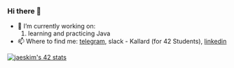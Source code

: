 ### Hi there 👋

- 🔭 I’m currently working on:
  1. learning and practicing Java
- 📫 Where to find me: [telegram](https://t.me/oykelrae), slack - Kallard (for 42 Students), [linkedin](https://www.linkedin.com/in/aa-smirnova)

[![jaeskim's 42 stats](https://badge42.herokuapp.com/api/stats/kallard)](https://github.com/JaeSeoKim/badge42)
